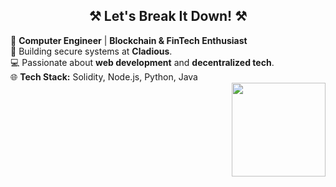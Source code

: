 <h2 align="center"> ⚒️ Let's Break It Down! ⚒️ </h2>


🚀 **Computer Engineer** | **Blockchain & FinTech Enthusiast**  
🔐 Building secure systems at **Cladious**.  
💻 Passionate about **web development** and **decentralized tech**.  
🌐 **Tech Stack:** Solidity, Node.js, Python, Java  
<img align="right" height="150" src="https://media0.giphy.com/media/mTPjPA6SSXgTsnZ1Dh/giphy.gif?cid=6c09b952mmmyk9ujrsquh33cmme7ly6y6u1cr326xcujwukt&ep=v1_internal_gif_by_id&rid=giphy.gif&ct=g"  />

